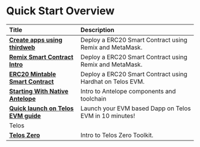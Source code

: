 # Quick Start Overview

| Title                                                                          | Description                                               |
| :----------------------------------------------------------------------------- | :-------------------------------------------------------- |
| [**Create apps using thirdweb**](quickstart/evm/create_apps_using_thirdweb.md) | Deploy a ERC20 Smart Contract using Remix and MetaMask.   |
| [**Remix Smart Contract Intro**](quickstart/evm/metamask_remix.md)             | Deploy a ERC20 Smart Contract using Remix and MetaMask.   |
| [**ERC20 Mintable Smart Contract**](quickstart/evm/erc20_mintable.md)          | Deploy a ERC20 Smart Contract using Hardhat on Telos EVM. |
| [**Starting With Native Antelope**](quickstart/zero/native-eosio.md)            | Intro to Antelope components and toolchain                   |
| [**Quick launch on Telos EVM guide**](quickstart/evm/launch_on_telos.md)       | Launch your EVM based Dapp on Telos EVM in 10 minutes!    |
Telos                               |
| [**Telos Zero**](/zero/telos_zero.md)                                    | Intro to Telos Zero Toolkit.                            |
